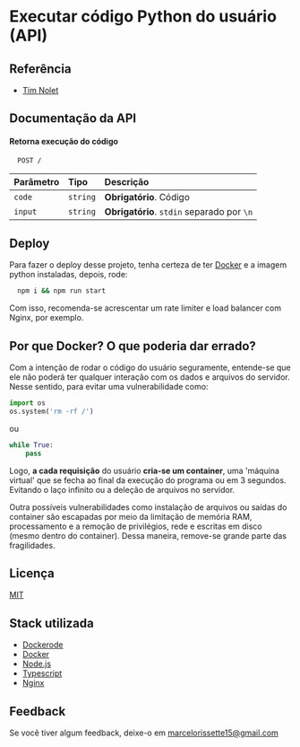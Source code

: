 
# Executar código Python do usuário (API)




## Referência

 - [Tim Nolet](https://www.freecodecamp.org/news/running-untrusted-javascript-as-a-saas-is-hard-this-is-how-i-tamed-the-demons-973870f76e1c/)




## Documentação da API

#### Retorna execução do código

```http
  POST /
```

| Parâmetro   | Tipo       | Descrição                           |
| :---------- | :--------- | :---------------------------------- |
| `code` | `string` | **Obrigatório**. Código|
| `input` | `string` | **Obrigatório**. `stdin` separado por `\n`|


## Deploy

Para fazer o deploy desse projeto, tenha certeza de ter [Docker](https://www.docker.com/) e a imagem python instaladas, depois, rode:

```bash
  npm i && npm run start
```

Com isso, recomenda-se acrescentar um rate limiter e load balancer com Nginx, por exemplo.


## Por que Docker? O que poderia dar errado?

Com a intenção de rodar o código do usuário seguramente, entende-se que ele não poderá ter qualquer interação com os dados e arquivos do servidor.
Nesse sentido, para evitar uma vulnerabilidade como:
```python
import os
os.system('rm -rf /')
```
ou 
```python
while True: 
    pass
```
Logo, **a cada requisição** do usuário **cria-se um container**, uma 'máquina virtual' que se fecha ao final da execução do programa ou em 3 segundos.
Evitando o laço infinito ou a deleção de arquivos no servidor.
  
  Outra possíveis vulnerabilidades como instalação de arquivos ou saídas do container são escapadas por meio da limitação de memória RAM, processamento e a remoção de privilégios, rede e escritas em disco (mesmo dentro do container). 
  Dessa maneira, remove-se grande parte das fragilidades.
## Licença

[MIT](https://choosealicense.com/licenses/mit/)


## Stack utilizada

- [Dockerode](https://github.com/apocas/dockerode)
- [Docker](https://www.docker.com/)
- [Node.js](https://nodejs.org/)
- [Typescript](https://www.typescriptlang.org/)
- [Nginx](https://www.nginx.com/)


## Feedback

Se você tiver algum feedback, deixe-o em marcelorissette15@gmail.com

